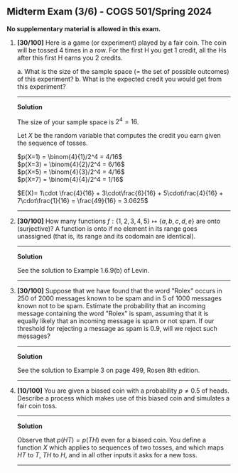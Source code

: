 Midterm Exam  (3/6) - COGS 501/Spring 2024
------------------------------------

**No supplementary material is allowed in this exam.**


1. **[30/100]** Here is a game (or experiment) played by a fair coin. The coin will be tossed 4 times in a row. For the first H you get 1 credit, all the Hs after this first H earns you 2 credits.

   a. What is the size of the sample space (= the set of possible outcomes) of this experiment?
   b. What is the expected credit you would get from this experiment?

   -----------
   **Solution**

   The size of your sample space is $2^4=16$.

   Let $X$ be the random variable that computes the credit you earn given the
   sequence of tosses.

   $p(X=1) = \binom{4}{1}/2^4 = 4/16$  
   $p(X=3) = \binom{4}{2}/2^4 = 6/16$   
   $p(X=5) = \binom{4}{3}/2^4 = 4/16$  
   $p(X=7) = \binom{4}{4}/2^4 = 1/16$  

    $E(X)= 1\cdot \frac{4}{16} + 3\cdot\frac{6}{16} + 5\cdot\frac{4}{16} + 7\cdot\frac{1}{16} = \frac{49}{16} = 3.0625$

   -----------

1. **[30/100]** How many functions $f: \{1,2,3,4,5\}\mapsto \{a,b,c,d,e\}$ are onto (surjective)? A function is onto if no element in its range goes unassigned (that is, its range and its codomain are identical).

    --------------
    **Solution**

    See the solution to Example 1.6.9(b) of Levin.

    --------------

1. **[30/100]** Suppose that we have found that the word "Rolex" occurs in 250 of 2000 messages known to be spam and in 5 of 1000 messages known not to be spam. Estimate the probability that an incoming message containing the word "Rolex" is spam, assuming that it is equally likely that an incoming message is spam or not spam. If our threshold for rejecting a message as spam is 0.9, will we reject such messages? 

    --------------
    **Solution**

    See the solution to Example 3 on page 499, Rosen 8th edition.

    --------------

1. **[10/100]** You are given a biased coin with a probability $p\neq 0.5$ of heads. Describe a process which makes use of this biased coin and simulates a fair coin toss.
    
    -----------
    **Solution**
    
    Observe that $p(HT)=p(TH)$ even for a biased coin. You define a function
    $X$ which applies to sequences of two tosses, and which maps $HT$ to $T$, $TH$ to $H$, and in all other inputs it asks for a new toss.

    -----------
